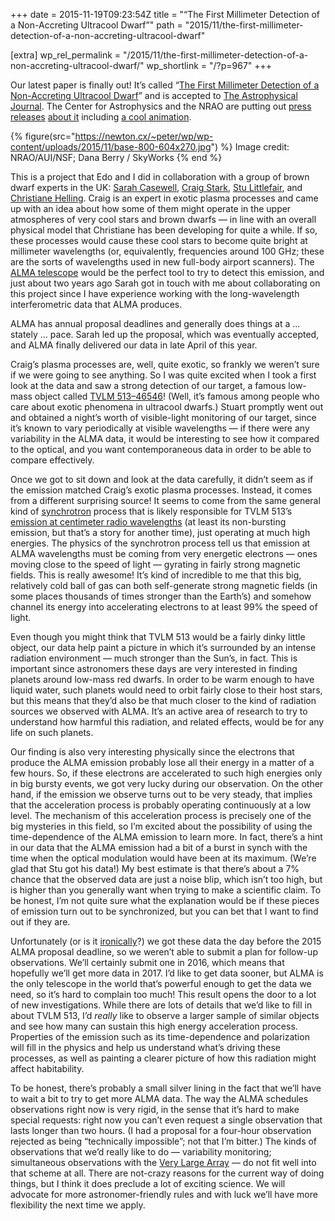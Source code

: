 +++
date = 2015-11-19T09:23:54Z
title = "“The First Millimeter Detection of a Non-Accreting Ultracool Dwarf”"
path = "2015/11/the-first-millimeter-detection-of-a-non-accreting-ultracool-dwarf"

[extra]
wp_rel_permalink = "/2015/11/the-first-millimeter-detection-of-a-non-accreting-ultracool-dwarf/"
wp_shortlink = "/?p=967"
+++

Our latest paper is finally out! It’s called
“[The First Millimeter Detection of a Non-Accreting Ultracool Dwarf](http://arxiv.org/abs/1511.05559)”
and is accepted to
[The Astrophysical Journal](http://iopscience.iop.org/0004-637X/). The Center
for Astrophysics and the NRAO are putting out
[press releases](https://www.cfa.harvard.edu/news/2015-26)
[about it](https://public.nrao.edu/news/pressreleases/alma-dwarf-star-2015)
including [a cool animation](https://vimeo.com/145885859).

{% figure(src="https://newton.cx/~peter/wp/wp-content/uploads/2015/11/base-800-604x270.jpg") %}
Image credit: NRAO/AUI/NSF; Dana Berry / SkyWorks
{% end %}

This is a project that Edo and I did in collaboration with a group of brown
dwarf experts in the UK:
[Sarah Casewell](http://www2.le.ac.uk/departments/physics/people/academic-staff/slc25),
[Craig Stark](http://www-star.st-and.ac.uk/~crs21/),
[Stu Littlefair](http://slittlefair.staff.shef.ac.uk/), and
[Christiane Helling](http://leap2010.wp.st-andrews.ac.uk/christiane-helling/).
Craig is an expert in exotic plasma processes and came up with an idea about
how some of them might operate in the upper atmospheres of very cool stars and
brown dwarfs — in line with an overall physical model that Christiane has been
developing for quite a while. If so, these processes would cause these cool
stars to become quite bright at millimeter wavelengths (or, equivalently,
frequencies around 100 GHz; these are the sorts of wavelengths used in new
full-body airport scanners). The
[ALMA telescope](http://www.almaobservatory.org/) would be the perfect tool to
try to detect this emission, and just about two years ago Sarah got in touch
with me about collaborating on this project since I have experience working
with the long-wavelength interferometric data that ALMA produces.

ALMA has annual proposal deadlines and generally does things at a … stately …
pace. Sarah led up the proposal, which was eventually accepted, and ALMA
finally delivered our data in late April of this year.

Craig’s plasma processes are, well, quite exotic, so frankly we weren’t sure
if we were going to see anything. So I was quite excited when I took a first
look at the data and saw a strong detection of our target, a famous low-mass
object called
[TVLM 513–46546](http://simbad.u-strasbg.fr/simbad/sim-id?protocol=html&Ident=TVLM%20513-46546)!
(Well, it’s famous among people who care about exotic phenomena in ultracool
dwarfs.) Stuart promptly went out and obtained a night’s worth of
visible-light monitoring of our target, since it’s known to vary periodically
at visible wavelengths — if there were any variability in the ALMA data, it
would be interesting to see how it compared to the optical, and you want
contemporaneous data in order to be able to compare effectively.

Once we got to sit down and look at the data carefully, it didn’t seem as if
the emission matched Craig’s exotic plasma processes. Instead, it comes from a
different surprising source! It seems to come from the same general kind of
[synchrotron](https://en.wikipedia.org/wiki/Synchrotron_radiation#Synchrotron_radiation_in_astronomy)
process that is likely responsible for TVLM 513’s
[emission at centimeter radio wavelengths](http://labs.adsabs.harvard.edu/adsabs/abs/2002ApJ...572..503B/)
(at least its non-bursting emission, but that’s a story for another time),
just operating at much high energies. The physics of the synchrotron process
tell us that emission at ALMA wavelengths must be coming from very energetic
electrons — ones moving close to the speed of light — gyrating in fairly
strong magnetic fields. This is really awesome! It’s kind of incredible to me
that this big, relatively cold ball of gas can both self-generate strong
magnetic fields (in some places thousands of times stronger than the Earth’s)
and somehow channel its energy into accelerating electrons to at least 99% the
speed of light.

Even though you might think that TVLM 513 would be a fairly
dinky little object, our data help paint a picture in which it’s surrounded by
an intense radiation environment — much stronger than the Sun’s, in fact. This
is important since astronomers these days are very interested in finding
planets around low-mass red dwarfs. In order to be warm enough to have liquid
water, such planets would need to orbit fairly close to their host stars, but
this means that they’d also be that much closer to the kind of radiation
sources we observed with ALMA. It’s an active area of research to try to
understand how harmful this radiation, and related effects, would be for any
life on such planets.

Our finding is also very interesting physically since the electrons that
produce the ALMA emission probably lose all their energy in a matter of a few
hours. So, if these electrons are accelerated to such high energies only in
big bursty events, we got very lucky during our observation. On the other
hand, if the emission we observe turns out to be very steady, that implies
that the acceleration process is probably operating continuously at a low
level. The mechanism of this acceleration process is precisely one of the big
mysteries in this field, so I’m excited about the possibility of using the
time-dependence of the ALMA emission to learn more. In fact, there’s a hint in
our data that the ALMA emission had a bit of a burst in synch with the time
when the optical modulation would have been at its maximum. (We’re glad that
Stu got his data!) My best estimate is that there’s about a 7% chance that the
observed data are just a noise blip, which isn’t too high, but is higher than
you generally want when trying to make a scientific claim. To be honest, I’m
not quite sure what the explanation would be if these pieces of emission turn
out to be synchronized, but you can bet that I want to find out if they are.

Unfortunately (or is it
[ironically](https://en.wikipedia.org/wiki/Ironic_%28song%29)?) we got these
data the day before the 2015 ALMA proposal deadline, so we weren’t able to
submit a plan for follow-up observations. We’ll certainly submit one in 2016,
which means that hopefully we’ll get more data in 2017. I’d like to get data
sooner, but ALMA is the only telescope in the world that’s powerful enough to
get the data we need, so it’s hard to complain too much! This result opens the
door to a lot of new investigations. While there are lots of details that we’d
like to fill in about TVLM 513, I’d _really_ like to observe a larger sample
of similar objects and see how many can sustain this high energy acceleration
process. Properties of the emission such as its time-dependence and
polarization will fill in the physics and help us understand what’s driving
these processes, as well as painting a clearer picture of how this radiation
might affect habitability.

To be honest, there’s probably a small silver lining in the fact that we’ll
have to wait a bit to try to get more ALMA data. The way the ALMA schedules
observations right now is very rigid, in the sense that it’s hard to make
special requests: right now you can’t even request a single observation that
lasts longer than two hours. (I had a proposal for a four-hour observation
rejected as being “technically impossible”; not that I’m bitter.) The kinds of
observations that we’d really like to do — variability monitoring;
simultaneous observations with the
[Very Large Array](https://public.nrao.edu/telescopes/vla) — do not fit well
into that scheme at all. There are not-crazy reasons for the current way of
doing things, but I think it does preclude a lot of exciting science. We will
advocate for more astronomer-friendly rules and with luck we’ll have more
flexibility the next time we apply.
